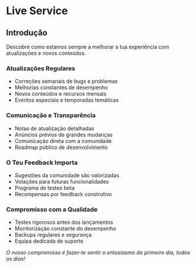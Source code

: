 # Live Service

## Introdução
Descobre como estamos sempre a melhorar a tua experiência com atualizações e novos conteúdos.

### Atualizações Regulares
- Correções semanais de bugs e problemas
- Melhorias constantes de desempenho
- Novos conteúdos e recursos mensais
- Eventos especiais e temporadas temáticas

### Comunicação e Transparência
- Notas de atualização detalhadas
- Anúncios prévios de grandes mudanças
- Comunicação direta com a comunidade
- Roadmap público de desenvolvimento

### O Teu Feedback Importa
- Sugestões da comunidade são valorizadas
- Votações para futuras funcionalidades
- Programa de testes beta
- Recompensas por feedback construtivo

### Compromisso com a Qualidade
- Testes rigorosos antes dos lançamentos
- Monitorização constante do desempenho
- Backups regulares e segurança
- Equipa dedicada de suporte

*O nosso compromisso é fazer-te sentir o entusiasmo do primeiro dia, todos os dias!*
